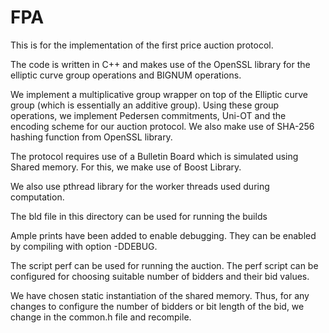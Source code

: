 # FPA
This is for the implementation of the first price auction protocol.

The code is written in C++ and makes use of the OpenSSL library for the elliptic curve group operations and BIGNUM operations.

We implement a multiplicative group wrapper on top of the Elliptic curve group (which is essentially an additive group). Using these group operations, we implement Pedersen commitments, Uni-OT and the encoding scheme for our auction protocol. We also make use of SHA-256 hashing function from OpenSSL library.

The protocol requires use of a Bulletin Board which is simulated using Shared memory. For this, we make use of Boost Library.

We also use pthread library for the worker threads used during computation.

The bld file in this directory can be used for running the builds

Ample prints have been added to enable debugging. They can be enabled by compiling with option -DDEBUG. 

The script perf can be used for running the auction. The perf script can be configured for choosing suitable number of bidders and their bid values. 

We have chosen static instantiation of the shared memory. Thus, for any changes to configure the number of bidders or bit length of the bid, we change in the common.h file and recompile.


